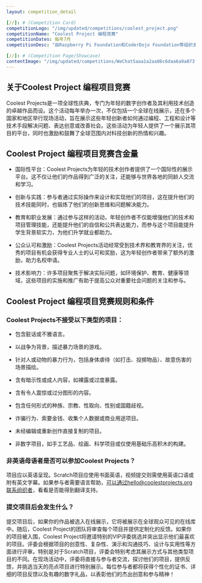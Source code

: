 ```yaml
---
layout: competition_detail

[//]: # (Competition Card)
competitionLogo: "/img/updated/competitions/coolest_project.png"
competitionName: "Coolest Project 编程竞赛"
competitionDates: 每年7月
competitionDesc: "由Raspberry Pi Foundation和CoderDojo Foundation等组织支持，旨在鼓励和激励8至18岁的青少年展示他们使用技术创造的项目。"

[//]: # (Competition Page/Showcase)
contentImage: "/img/updated/competitions/WeChat5aaa1a2aa06c6daa6a9a073fbc2b36c9.png"
---
```


## 关于Coolest Project 编程项目竞赛

Coolest Projects是一项全球性庆典，专门为年轻的数字创作者及其利用技术创造的卓越作品而设。这个活动每年举办一次，不仅包括一个全球在线展示，还在多个国家和地区举行现场活动，旨在展示这些年轻创新者如何通过编程、工程和设计等技术手段解决问题、表达创意或改善社会。这些活动为年轻人提供了一个展示其项目的平台，同时也激励和鼓舞了全球范围内对科技创新的热情和兴趣。

## Coolest Project 编程项目竞赛含金量

+ 国际性平台：Coolest Projects为年轻的技术创作者提供了一个国际性的展示平台。这不仅让他们的作品得到广泛的关注，还能够与世界各地的同龄人交流和学习。

+ 创新与实践：参与者通过实际操作来设计和实现他们的项目，这在提升他们的技术技能同时，也锻炼了他们的创新思维和问题解决能力。

+ 教育和职业发展：通过参与这样的活动，年轻创作者不仅能增强他们的技术和项目管理技能，还能提升他们的自信和公共表达能力，而参与这个项目能提升学生背景软实力，为他们升学就业都助力。

+ 公众认可和激励：Coolest Projects活动经常受到技术界和教育界的关注，优秀的项目有机会获得专业人士的认可和奖励，这为年轻创作者带来了额外的激励，助力名校申请。

+ 技术影响力：许多项目聚焦于解决实际问题，如环境保护、教育、健康等领域，这些项目的实施和推广有助于提高公众对重要社会问题的关注和参与。

## Coolest Project 编程项目竞赛规则和条件

### Coolest Projects不接受以下类型的项目：

+ 包含脏话或不雅语言。

+ 以战争为背景，描述暴力场景的游戏。

+ 针对人或动物的暴力行为，包括身体虐待（如打击、投掷物品）、故意伤害的场景描绘。

+ 含有暗示性或成人内容，如裸露或过度暴露。

+ 含有令人震惊或过分图形的内容。

+ 包含任何形式的种族、宗教、性取向、性别或国籍歧视。

+ 诈骗行为、索要金钱、收集个人数据或商业用途项目。

+ 未经编辑或重新创作直接复制的项目。

+ 非数字项目，如手工艺品、绘画、科学项目或仅使用基础乐高积木的构建。

### 非英语母语者是否可以参加Coolest Projects？
项目应以英语呈现。Scratch项目应使用书面英语，视频提交则需使用英语口语或附有英文字幕。如果参与者需要语言帮助，可以通过hello@coolestprojects.org联系组织者，看看是否能得到翻译支持。

### 提交项目后会发生什么？

提交项目后，如果你的作品被选入在线展示，它将被展示在全球观众可见的在线库中。随后，Coolest Project的团队将审查每个项目并提供定制化的反馈。如果你的项目被入围，Coolest Project将邀请特别的VIP评委挑选并突出显示他们最喜欢的项目。评委会根据项目的创意性、复杂性、演示和沟通技巧、设计与实用性等方面进行评审。特别是对于Scratch项目，评委会特别考虑其展示方式与其他类型项目的不同。在现场活动中，评委将直接与参与者交流，探讨他们的项目，提供反馈，并挑选当天的亮点项目进行特别展示。每位参与者都将获得个性化的证书、详细的项目反馈以及有趣的数字礼品，以表彰他们的杰出创意和参与精神！




